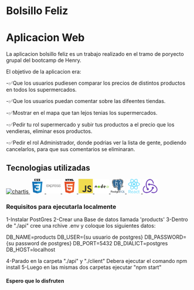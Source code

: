# Bolsillo Feliz
<h1>Aplicacion Web</h1>

La aplicacion bolsillo feliz es un trabajo realizado en el tramo de poryecto grupal del bootcamp de Henry.


El objetivo de la aplicacion era:

-✅Que los usuarios pudiesen comparar los precios de distintos productos en todos los supermercados.

-✅Que los usuarios puedan comentar sobre las difeentes tiendas.

-✅Mostrar en el mapa que tan lejos tenias los supermercados.

-✅Pedir tu rol supermercado y subir tus productos a el precio que los vendieras, eliminar esos productos.

-✅Pedir el rol Administrador, donde podrias ver la lista de gente, podiendo cancelarlos, para que sus comentarios se eliminaran.


<h2> Tecnologias utilizadas </h2>
<p align="left"> <a href="https://www.chartjs.org" target="_blank" rel="noreferrer"> <img src="https://www.chartjs.org/media/logo-title.svg" alt="chartjs" width="40" height="40"/> </a> <a href="https://www.w3schools.com/css/" target="_blank" rel="noreferrer"> <img src="https://raw.githubusercontent.com/devicons/devicon/master/icons/css3/css3-original-wordmark.svg" alt="css3" width="40" height="40"/> </a> <a href="https://expressjs.com" target="_blank" rel="noreferrer"> <img src="https://raw.githubusercontent.com/devicons/devicon/master/icons/express/express-original-wordmark.svg" alt="express" width="40" height="40"/> </a> <a href="https://www.w3.org/html/" target="_blank" rel="noreferrer"> <img src="https://raw.githubusercontent.com/devicons/devicon/master/icons/html5/html5-original-wordmark.svg" alt="html5" width="40" height="40"/> </a> <a href="https://developer.mozilla.org/en-US/docs/Web/JavaScript" target="_blank" rel="noreferrer"> <img src="https://raw.githubusercontent.com/devicons/devicon/master/icons/javascript/javascript-original.svg" alt="javascript" width="40" height="40"/> </a> <a href="https://nodejs.org" target="_blank" rel="noreferrer"> <img src="https://raw.githubusercontent.com/devicons/devicon/master/icons/nodejs/nodejs-original-wordmark.svg" alt="nodejs" width="40" height="40"/> </a> <a href="https://www.postgresql.org" target="_blank" rel="noreferrer"> <img src="https://raw.githubusercontent.com/devicons/devicon/master/icons/postgresql/postgresql-original-wordmark.svg" alt="postgresql" width="40" height="40"/> </a> <a href="https://reactjs.org/" target="_blank" rel="noreferrer"> <img src="https://raw.githubusercontent.com/devicons/devicon/master/icons/react/react-original-wordmark.svg" alt="react" width="40" height="40"/> </a> <a href="https://redux.js.org" target="_blank" rel="noreferrer"> <img src="https://raw.githubusercontent.com/devicons/devicon/master/icons/redux/redux-original.svg" alt="redux" width="40" height="40"/> </a> </p>

<h3>Requisitos para ejecutarla localmente</h3>

1-Instalar PostGres
2-Crear una Base de datos llamada 'products'
3-Dentro de "./api" cree una rchive .env y coloque los siguientes datos:

DB_NAME=products
DB_USER={su usuario de postgres}
DB_PASSWORD={su password de postgres}
DB_PORT=5432
DB_DIALICT=postgres
DB_HOST=localhost

4-Parado en la carpeta "./api" y "./client" Debera ejecutar el comando npm install
5-Luego en las mismas dos carpetas ejecutar "npm start"

<h4>Espero que lo disfruten</h4>



